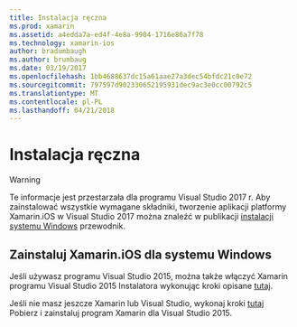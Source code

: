 ```yaml
---
title: Instalacja ręczna
ms.prod: xamarin
ms.assetid: a4edda7a-ed4f-4e8a-9904-1716e86a7f78
ms.technology: xamarin-ios
author: bradumbaugh
ms.author: brumbaug
ms.date: 03/19/2017
ms.openlocfilehash: 1bb4688637dc15a61aae27a3dec54bfdc21c0e72
ms.sourcegitcommit: 797597d902330652195931dec9ac3e0cc00792c5
ms.translationtype: MT
ms.contentlocale: pl-PL
ms.lasthandoff: 04/21/2018
---
```

# <a name="manual-installation"></a>Instalacja ręczna

> [!WARNING]
> Te informacje jest przestarzała dla programu Visual Studio 2017 r. Aby zainstalować wszystkie wymagane składniki, tworzenie aplikacji platformy Xamarin.iOS w Visual Studio 2017 można znaleźć w publikacji [instalacji systemu Windows](~/ios/get-started/installation/windows/index.md#windowsinstallation) przewodnik.

## <a name="install-xamarinios-for-windows"></a>Zainstaluj Xamarin.iOS dla systemu Windows

Jeśli używasz programu Visual Studio 2015, można także włączyć Xamarin programu Visual Studio 2015 Instalatora wykonując kroki opisane [tutaj](https://msdn.microsoft.com/en-us/library/mt488769.aspx#Anchor_4).

Jeśli nie masz jeszcze Xamarin lub Visual Studio, wykonaj kroki [tutaj](https://msdn.microsoft.com/en-us/library/mt613162.aspx) Pobierz i zainstaluj program Xamarin dla Visual Studio 2015.
